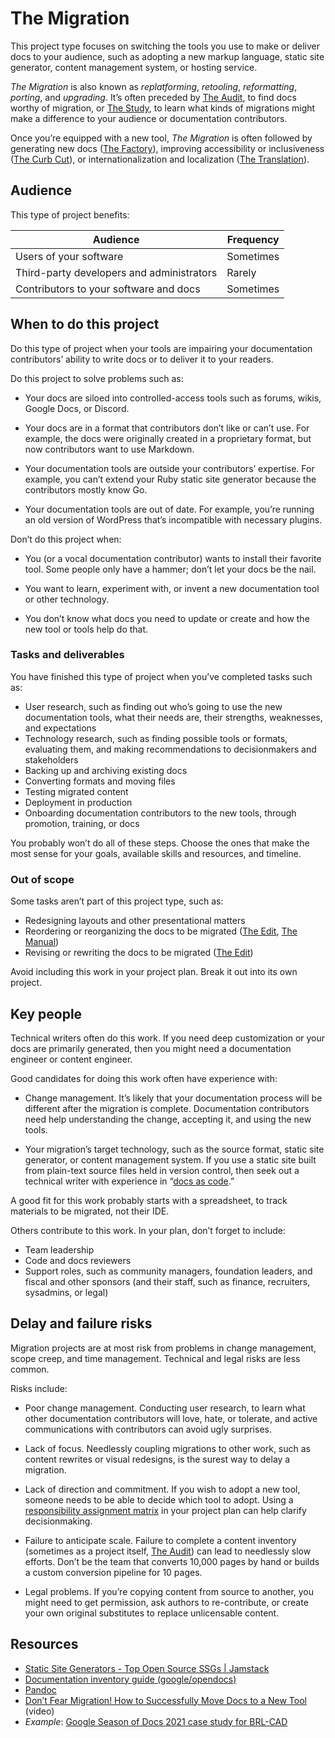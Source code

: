 # The Migration

This project type focuses on switching the tools you use to make or deliver docs to your audience, such as adopting a new markup language, static site generator, content management system, or hosting service.

_The Migration_ is also known as _replatforming_, _retooling_, _reformatting_, _porting_, and _upgrading_.
It’s often preceded by [The Audit](./audit.md), to find docs worthy of migration, or [The Study](./study.md), to learn what kinds of migrations might make a difference to your audience or documentation contributors.

Once you’re equipped with a new tool, _The Migration_ is often followed by generating new docs ([The Factory](./factory.md)), improving accessibility or inclusiveness ([The Curb Cut](curb_cut.md)), or internationalization and localization ([The Translation](translation.md)).

## Audience

This type of project benefits:

<table>
  <thead>
    <tr>
      <th>Audience</th>
      <th>Frequency</th>
    </tr>
  </thead>
  <tbody>
    <tr>
      <td>Users of your software</td>
      <td>Sometimes</td>
    </tr>
    <tr>
      <td>Third-party developers and administrators</td>
      <td>Rarely</td>
    </tr>
    <tr>
      <td>Contributors to your software and docs</td>
      <td>Sometimes</td>
    </tr>
  </tbody>
</table>

## When to do this project

Do this type of project when your tools are impairing your documentation contributors’ ability to write docs or to deliver it to your readers.

Do this project to solve problems such as:

- Your docs are siloed into controlled-access tools such as forums, wikis, Google Docs, or Discord.

- Your docs are in a format that contributors don’t like or can’t use.
  For example, the docs were originally created in a proprietary format, but now contributors want to use Markdown.

- Your documentation tools are outside your contributors’ expertise.
  For example, you can’t extend your Ruby static site generator because the contributors mostly know Go.

- Your documentation tools are out of date.
  For example, you’re running an old version of WordPress that’s incompatible with necessary plugins.

Don’t do this project when:

- You (or a vocal documentation contributor) wants to install their favorite tool.
  Some people only have a hammer; don’t let your docs be the nail.

- You want to learn, experiment with, or invent a new documentation tool or other technology.

- You don’t know what docs you need to update or create and how the new tool or tools help do that.

### Tasks and deliverables

You have finished this type of project when you’ve completed tasks such as:

- User research, such as finding out who’s going to use the new documentation tools, what their needs are, their strengths, weaknesses, and expectations
- Technology research, such as finding possible tools or formats, evaluating them, and making recommendations to decisionmakers and stakeholders
- Backing up and archiving existing docs
- Converting formats and moving files
- Testing migrated content
- Deployment in production
- Onboarding documentation contributors to the new tools, through promotion, training, or docs

You probably won’t do all of these steps.
Choose the ones that make the most sense for your goals, available skills and resources, and timeline.

### Out of scope

Some tasks aren’t part of this project type, such as:

- Redesigning layouts and other presentational matters
- Reordering or reorganizing the docs to be migrated ([The Edit](./edit.md), [The Manual](./manual.md))
- Revising or rewriting the docs to be migrated ([The Edit](./edit.md))

Avoid including this work in your project plan.
Break it out into its own project.

## Key people

Technical writers often do this work.
If you need deep customization or your docs are primarily generated, then you might need a documentation engineer or content engineer.

Good candidates for doing this work often have experience with:

- Change management.
  It’s likely that your documentation process will be different after the migration is complete.
  Documentation contributors need help understanding the change, accepting it, and using the new tools.

- Your migration’s target technology, such as the source format, static site generator, or content management system.
  If you use a static site built from plain-text source files held in version control, then seek out a technical writer with experience in “[docs as code](https://www.writethedocs.org/guide/docs-as-code/).”

A good fit for this work probably starts with a spreadsheet, to track materials to be migrated, not their IDE.

Others contribute to this work.
In your plan, don’t forget to include:

- Team leadership
- Code and docs reviewers
- Support roles, such as community managers, foundation leaders, and fiscal and other sponsors (and their staff, such as finance, recruiters, sysadmins, or legal)

## Delay and failure risks

Migration projects are at most risk from problems in change management, scope creep, and time management.
Technical and legal risks are less common.

Risks include:

- Poor change management.
  Conducting user research, to learn what other documentation contributors will love, hate, or tolerate, and active communications with contributors can avoid ugly surprises.

- Lack of focus.
  Needlessly coupling migrations to other work, such as content rewrites or visual redesigns, is the surest way to delay a migration.

- Lack of direction and commitment.
  If you wish to adopt a new tool, someone needs to be able to decide which tool to adopt.
  Using a [responsibility assignment matrix](https://en.wikipedia.org/wiki/Responsibility_assignment_matrix) in your project plan can help clarify decisionmaking.

- Failure to anticipate scale.
  Failure to complete a content inventory (sometimes as a project itself, [The Audit](./audit.md)) can lead to needlessly slow efforts. Don’t be the team that converts 10,000 pages by hand or builds a custom conversion pipeline for 10 pages.

- Legal problems.
  If you’re copying content from source to another, you might need to get permission, ask authors to re-contribute, or create your own original substitutes to replace unlicensable content.

## Resources

- [Static Site Generators - Top Open Source SSGs | Jamstack](https://jamstack.org/generators/)
- [Documentation inventory guide (google/opendocs)](https://github.com/google/opendocs/blob/main/audit/inventory.md#documentation-inventory-guide)
- [Pandoc](https://pandoc.org/)
- [Don’t Fear Migration! How to Successfully Move Docs to a New Tool](https://www.writethedocs.org/videos/portland/2020/don-t-fear-migration-how-to-successfully-move-docs-to-a-new-tool-brooke-wayne/) (video)
- _Example_: [Google Season of Docs 2021 case study for BRL-CAD](https://brlcad.org/wiki/Google_Season_of_Docs/2021/Case_Study)

